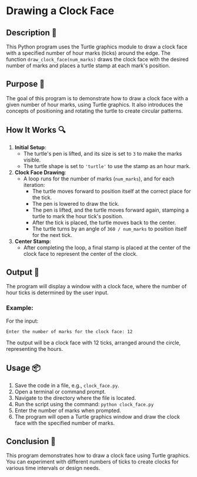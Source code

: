 # Drawing a Clock Face

## Description 📝

This Python program uses the Turtle graphics module to draw a clock face with a specified number of hour marks (ticks) around the edge. The function `draw_clock_face(num_marks)` draws the clock face with the desired number of marks and places a turtle stamp at each mark's position.

## Purpose 🎯

The goal of this program is to demonstrate how to draw a clock face with a given number of hour marks, using Turtle graphics. It also introduces the concepts of positioning and rotating the turtle to create circular patterns.

## How It Works 🔍

1. **Initial Setup**:
    - The turtle's pen is lifted, and its size is set to `3` to make the marks visible.
    - The turtle shape is set to `'turtle'` to use the stamp as an hour mark.
2. **Clock Face Drawing**:
    - A loop runs for the number of marks (`num_marks`), and for each iteration:
        - The turtle moves forward to position itself at the correct place for the tick.
        - The pen is lowered to draw the tick.
        - The pen is lifted, and the turtle moves forward again, stamping a turtle to mark the hour tick's position.
        - After the tick is placed, the turtle moves back to the center.
        - The turtle turns by an angle of `360 / num_marks` to position itself for the next tick.
3. **Center Stamp**:
    - After completing the loop, a final stamp is placed at the center of the clock face to represent the center of the clock.

## Output 📜

The program will display a window with a clock face, where the number of hour ticks is determined by the user input.

### Example:

For the input:

```
Enter the number of marks for the clock face: 12
```

The output will be a clock face with 12 ticks, arranged around the circle, representing the hours.

## Usage 📦

1. Save the code in a file, e.g., `clock_face.py`.
2. Open a terminal or command prompt.
3. Navigate to the directory where the file is located.
4. Run the script using the command:
   `python clock_face.py`
5. Enter the number of marks when prompted.
6. The program will open a Turtle graphics window and draw the clock face with the specified number of marks.

## Conclusion 🚀

This program demonstrates how to draw a clock face using Turtle graphics. You can experiment with different numbers of ticks to create clocks for various time intervals or design needs.
